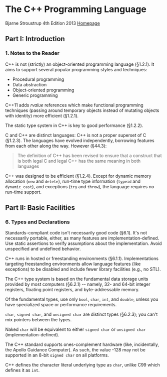 # The C++ Programming Language

Bjarne Stroustrup
4th Edition
2013
[Homepage](http://www.stroustrup.com/4th.html)

## Part I: Introduction

### 1. Notes to the Reader

C++ is not (strictly) an object-oriented programming language (§1.2.1). It
aims to support several popular programming styles and techniques:

 * Procedural programming
 * Data abstraction
 * Object-oriented programming
 * Generic programming

C++11 adds _rvalue_ references which make functional programming techniques
(passing around temporary objects instead of mutating objects with identity)
more efficient (§1.2.1).

The static type system in C++ is key to good performance (§1.2.2).

C and C++ are distinct languages: C++ is not a proper superset of C (§1.2.3).
The languages have evolved independently, borrowing features from each other
along the way. However (§44.3):

> The definition of C++ has been revised to ensure that a construct that is
> both legal C and legal C++ has the same meaning in both languages

C++ was designed to be efficient (§1.2.4). Except for dynamic memory
allocation (`new` and `delete`), run-time type information (`typeid` and
`dynamic_cast`), and exceptions (`try` and `throw`), the language requires no
run-time support.

## Part II: Basic Facilities

### 6. Types and Declarations

Standards-compliant code isn't necessarily good code (§6.1). It's not
necessarily portable, either, as many features are implementation-defined.
Use static assertions to verify assumptions about the implementation. Avoid
unspecified and undefined behavior.

C++ runs in hosted or freestanding environments (§6.1.1). Implementations
targeting freestanding environments allow language features (like exceptions)
to be disabled and include fewer library facilities (e.g., no STL).

The C++ type system is based on the fundamental data storage units provided by
most computers (§6.2.1) -- namely, 32- and 64-bit integer registers, floating
point registers, and byte-addressable memory.

Of the fundamental types, use only `bool`, `char`, `int`, and `double`, unless
you have specialized space or performance requirements.

`char`, `signed char`, and `unsigned char` are distinct types (§6.2.3); you
can't mix pointers between the types.

Naked `char` will be equivalent to either `signed char` or `unsigned char`
(implementation-defined).

The C++ standard supports ones-complement hardware (like, incidentally, the
Apollo Guidance Computer). As such, the value -128 may not be supported in an
8-bit `signed char` on all platforms.

C++ defines the character literal underlying type as `char`, unlike C99 which
defines it as `int`.
